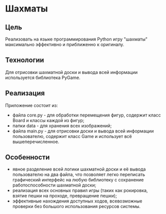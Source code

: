 # Шахматы
## Цель
Реализовать на языке программирования Python игру "шахматы" максимально эффективно и приближенно к оригиналу.
## Технологии
Для отрисовки шахматной доски и вывода всей информации используется библиотека PyGame.
## Реализация
Приложение состоит из:
- файла core.py - для обработки перемещения фигур, содержит класс Board и классы каждой из фигур;
- папки data - для хранения всех изображений;
- файла main.py - для отрисовки доски и вывода всей информации пользователю, содержит класс Game и использует всё вышеперечисленное.
## Особенности
- явное разделение всей логики шахматной доски и её вывода пользователю на два файла, что позволяет легко переписать графический интерфейс на любую библиотеку с сохранение работоспособности шахматной доски;
- реализация всех основных правил игры (таких как рокировка, взятие пешки на проходе, превращение пешки);
- эффективные нахождения доступных ходов, всевозможные проверки без большого использования ресурсов системы.